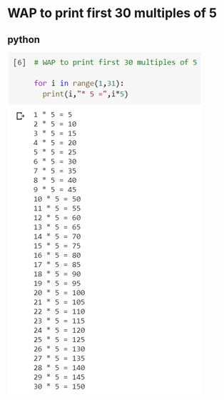 # WAP to print first 30 multiples of 5

## python

![python](https://github.com/anindameister/absoluteBasics/blob/master/snaps/1.PNG)